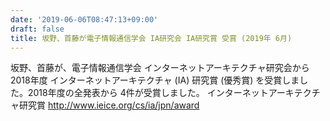 ```yaml
---
date: '2019-06-06T08:47:13+09:00'
draft: false
title: 坂野、首藤が電子情報通信学会 IA研究会 IA研究賞 受賞 (2019年 6月)
---
```


坂野、首藤が、電子情報通信学会 インターネットアーキテクチャ研究会から 2018年度 インターネットアーキテクチャ (IA) 研究賞 (優秀賞) を受賞しました。2018年度の全発表から 4件が受賞しました。 インターネットアーキテクチャ研究賞 http://www.ieice.org/cs/ia/jpn/award